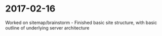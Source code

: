# 2017-02-16

Worked on sitemap/brainstorm - Finished basic site structure, with basic outline of underlying server architecture
